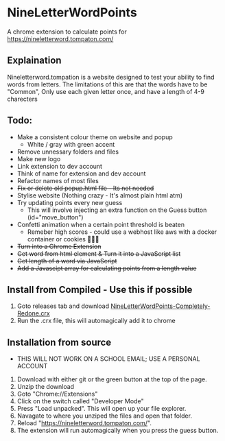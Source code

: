 # NineLetterWordPoints
A chrome extension to calculate points for https://nineletterword.tompaton.com/

## Explaination
Nineletterword.tompation is a website designed to test your ability to find words from letters. 
The limitations of this are that the words have to be "Common", Only use each given letter once, and have a length of 4-9 charecters

## Todo:
 - Make a consistent colour theme on website and popup
   - White / gray with green accent
 - Remove unnessary folders and files
 - Make new logo
 - Link extension to dev account
 - Think of name for extension and dev account
 - Refactor names of most files
 - ~~Fix or delete old popup.html file - Its not needed~~
 - Stylise website (Nothing crazy - It's almost plain html atm)
 - Try updating points every new guess
   - This will involve injecting an extra function on the Guess button (id="move_button")
 - Confetti animation when a certain point threshold is beaten
   - Remeber high scores \- could use a webhost like aws with a docker container or cookies 🍪🍪🍪
 - ~~Turn into a Chrome Extension~~
 - ~~Get word from html element & Turn it into a JavaScript list~~
 - ~~Get length of a word via JavaScript~~
 - ~~Add a Javascipt array for calculating points from a length value~~
 
## Install from Compiled \- Use this if possible
1. Goto releases tab and download [NineLetterWordPoints-Completely-Redone.crx](https://github.com/AbrasiveAlmond/NineLetterWordPoints/releases/tag/BetaRelease)
2. Run the .crx file, this will automagically add it to chrome

## Installation from source
- THIS WILL NOT WORK ON A SCHOOL EMAIL; USE A PERSONAL ACCOUNT
1. Download with either git or the green button at the top of the page.
2. Unzip the download
3. Goto "Chrome://Extensions"
4. Click on the switch called "Developer Mode"
5. Press "Load unpacked". This will open up your file explorer.
6. Navagate to where you unziped the files and open that folder.
7. Reload "https://nineletterword.tompaton.com/".
8. The extension will run automagically when you press the guess button.
